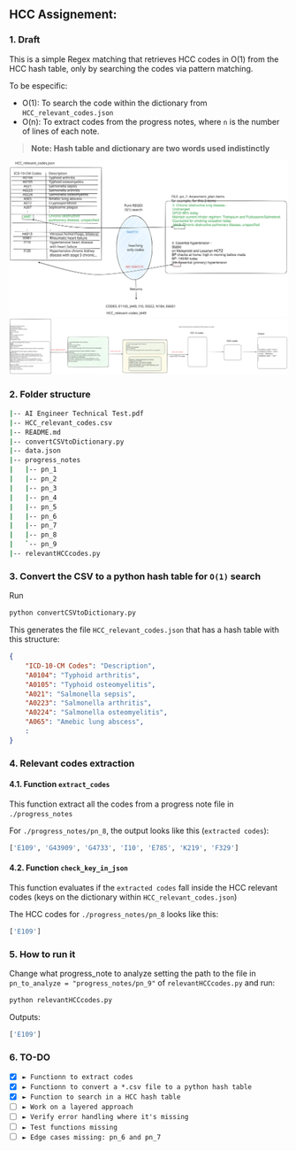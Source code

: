## HCC Assignement:

### 1. Draft
This is a simple Regex matching that retrieves HCC codes in O(1) from the HCC hash table, only by searching the codes via pattern matching.

To be especific:
- O(1): To search the code within the dictionary from `HCC_relevant_codes.json`
- O(n): To extract codes from the progress notes, where `n` is the number of lines of each note.

> **Note: Hash table and dictionary are two words used indistinctly**

<img src="./images/initial_draft.svg" />

<img src="./images/2-layers.svg" />

### 2. Folder structure
```sh
|-- AI Engineer Technical Test.pdf
|-- HCC_relevant_codes.csv
|-- README.md
|-- convertCSVtoDictionary.py
|-- data.json
|-- progress_notes
|   |-- pn_1
|   |-- pn_2
|   |-- pn_3
|   |-- pn_4
|   |-- pn_5
|   |-- pn_6
|   |-- pn_7
|   |-- pn_8
|   `-- pn_9
|-- relevantHCCcodes.py
```

### 3. Convert the CSV to a python hash table for `O(1)` search

Run
```sh
python convertCSVtoDictionary.py
```

This generates the file `HCC_relevant_codes.json` that has a hash table with this structure:
```json
{
    "ICD-10-CM Codes": "Description",
    "A0104": "Typhoid arthritis",
    "A0105": "Typhoid osteomyelitis",
    "A021": "Salmonella sepsis",
    "A0223": "Salmonella arthritis",
    "A0224": "Salmonella osteomyelitis",
    "A065": "Amebic lung abscess",
    :
}
```

### 4. Relevant codes extraction
#### 4.1. Function `extract_codes`
This function extract all the codes from a progress note file in `./progress_notes`

For `./progress_notes/pn_8`, the output looks like this (`extracted codes`):
```sh
['E109', 'G43909', 'G4733', 'I10', 'E785', 'K219', 'F329']
```
#### 4.2. Function `check_key_in_json`
This function evaluates if the `extracted codes` fall inside the HCC relevant codes (keys on the dictionary within `HCC_relevant_codes.json`)

The HCC codes for `./progress_notes/pn_8` looks like this:
```sh
['E109']
```

### 5. How to run it
Change what progress_note to analyze setting the path to the file in `pn_to_analyze = "progress_notes/pn_9"` of `relevantHCCcodes.py` and run:

```sh
python relevantHCCcodes.py
```
Outputs: 
```sh
['E109']
```

### 6. TO-DO
- [X] `► Functionn to extract codes`
- [X] `► Functionn to convert a *.csv file to a python hash table`
- [X] `► Function to search in a HCC hash table`
- [ ] `► Work on a layered approach`
- [ ] `► Verify error handling where it's missing`
- [ ] `► Test functions missing`
- [ ] `► Edge cases missing: pn_6 and pn_7`
